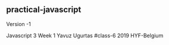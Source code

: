 
## practical-javascript


Version -1 

Javascript 3 
Week 1
Yavuz Ugurtas
#class-6 
2019  HYF-Belgium

